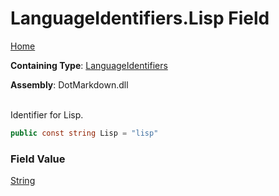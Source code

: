# LanguageIdentifiers\.Lisp Field

[Home](../../../README.md)

**Containing Type**: [LanguageIdentifiers](../README.md)

**Assembly**: DotMarkdown\.dll

\
Identifier for Lisp\.

```csharp
public const string Lisp = "lisp"
```

### Field Value

[String](https://docs.microsoft.com/en-us/dotnet/api/system.string)

